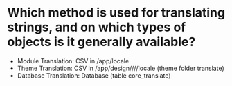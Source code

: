 # Which method is used for translating strings, and on which types of objects is it generally available?


- Module Translation:	CSV in /app/locale
- Theme Translation:	CSV in /app/design/<area>/<package>/<theme>/locale (theme folder translate)
- Database Translation:	Database (table core_translate)
